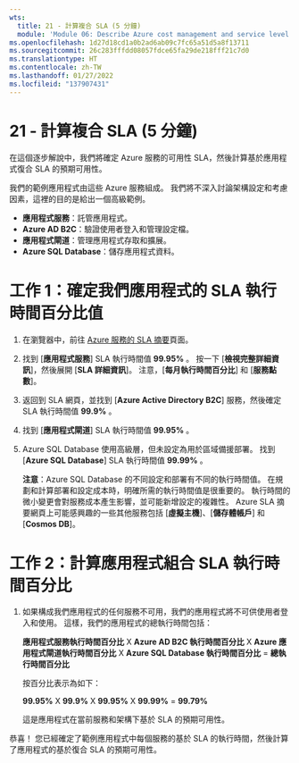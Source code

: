 ```yaml
---
wts:
  title: 21 - 計算複合 SLA (5 分鐘)
  module: 'Module 06: Describe Azure cost management and service level agreements'
ms.openlocfilehash: 1d27d18cd1a0b2ad6ab09c7fc65a51d5a8f13711
ms.sourcegitcommit: 26c283fffdd08057fdce65fa29de218fff21c7d0
ms.translationtype: HT
ms.contentlocale: zh-TW
ms.lasthandoff: 01/27/2022
ms.locfileid: "137907431"
---
```

# <a name="21---calculate-composite-slas-5-min"></a>21 - 計算複合 SLA (5 分鐘)

在這個逐步解說中，我們將確定 Azure 服務的可用性 SLA，然後計算基於應用程式復合 SLA 的預期可用性。

我們的範例應用程式由這些 Azure 服務組成。 我們將不深入討論架構設定和考慮因素，這裡的目的是給出一個高級範例。

+ **應用程式服務**：託管應用程式。
+ **Azure AD B2C**：驗證使用者登入和管理設定檔。
+ **應用程式閘道**：管理應用程式存取和擴展。 
+ **Azure SQL Database**：儲存應用程式資料。 

# <a name="task-1-determine-the-sla-uptime-percentage-values-for-our-application"></a>工作 1：確定我們應用程式的 SLA 執行時間百分比值

1. 在瀏覽器中，前往 [Azure 服務的 SLA 摘要](https://azure.microsoft.com/en-us/support/legal/sla/summary/)頁面。

2. 找到 [**應用程式服務**] SLA 執行時間值 **99.95%** 。 按一下 [**檢視完整詳細資訊**]，然後展開 [**SLA 詳細資訊**]。 注意，[**每月執行時間百分比**] 和 [**服務點數**]。

3. 返回到 SLA 網頁，並找到 [**Azure Active Directory B2C**] 服務，然後確定 SLA 執行時間值 **99.9%** 。 

4. 找到 [**應用程式閘道**] SLA 執行時間值 **99.95%** 。 

5. Azure SQL Database 使用高級層，但未設定為用於區域備援部署。 找到 [**Azure SQL Database**] SLA 執行時間值 **99.99%** 。 

    **注意**：Azure SQL Database 的不同設定和部署有不同的執行時間值。 在規劃和計算部署和設定成本時，明確所需的執行時間值是很重要的。 執行時間的微小變更會對服務成本產生影響，並可能新增設定的複雜性。 Azure SLA 摘要網頁上可能感興趣的一些其他服務包括 [**虛擬主機**]、[**儲存體帳戶**] 和 [**Cosmos DB**]。

# <a name="task-2-calculate-the-application-composite-sla-percentage-uptime"></a>工作 2：計算應用程式組合 SLA 執行時間百分比

1. 如果構成我們應用程式的任何服務不可用，我們的應用程式將不可供使用者登入和使用。 這樣，我們的應用程式的總執行時間包括：

    **應用程式服務執行時間百分比** X **Azure AD B2C 執行時間百分比** X **Azure 應用程式閘道執行時間百分比** X **Azure SQL Database 執行時間百分比** = **總執行時間百分比**

    按百分比表示為如下：

    **99.95%** X **99.9%** X **99.95%** X **99.99%**  = **99.79%**

    這是應用程式在當前服務和架構下基於 SLA 的預期可用性。

恭喜！ 您已經確定了範例應用程式中每個服務的基於 SLA 的執行時間，然後計算了應用程式的基於復合 SLA 的預期可用性。
